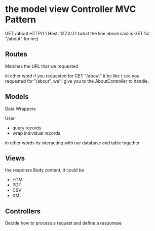 # the model view Controller MVC Pattern
GET /about HTTP/1.1
Host: 127.0.0.1
(what the line above said is GET for "/about" for me)

## Routes
Matches the URL that we requested

in other word if you requested for GET "/about" it be like i see you requested for "/about", we'll give you to the AboutController to handle.

## Models
Data Wrappers

User
* query records
* wrap individual records

in other words its interacting with our database and table together


## Views
the response Body content, it could be
* HTMl 
* PDF
* CSV
* XML


## Controllers
Decide how to process a request and define a responese

